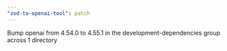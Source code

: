 ```yaml
---
"zod-to-openai-tool": patch
---
```


Bump openai from 4.54.0 to 4.55.1 in the development-dependencies group across 1 directory
